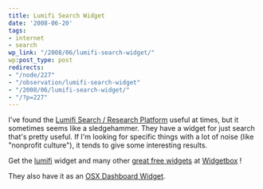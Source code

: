 ```yaml
---
title: Lumifi Search Widget
date: '2008-06-20'
tags:
- internet
- search
wp_link: "/2008/06/lumifi-search-widget/"
wp:post_type: post
redirects:
- "/node/227"
- "/observation/lumifi-search-widget"
- "/2008/06/lumifi-search-widget/"
- "/?p=227"
---
```


I've found the [Lumifi Search / Research Platform](http://lumifi.com) useful at times, but it sometimes seems like a sledgehammer. They have a widget for just search that's pretty useful. If I'm looking for specific things with a lot of noise (like "nonprofit culture"), it tends to give some interesting results.

Get the [lumifi](http://www.widgetbox.com/widget/lumifi) widget and many other [great free widgets](http://www.widgetbox.com/galleryhome/) at [Widgetbox](http://www.widgetbox.com) !

They also have it as an [OSX Dashboard Widget](http://www.lumifi.com/Widget.html).
